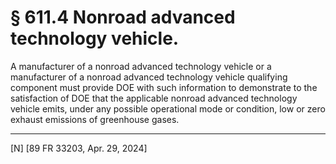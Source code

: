 # § 611.4   Nonroad advanced technology vehicle.

A manufacturer of a nonroad advanced technology vehicle or a manufacturer of a nonroad advanced technology vehicle qualifying component must provide DOE with such information to demonstrate to the satisfaction of DOE that the applicable nonroad advanced technology vehicle emits, under any possible operational mode or condition, low or zero exhaust emissions of greenhouse gases.





---

[N] [89 FR 33203, Apr. 29, 2024]




